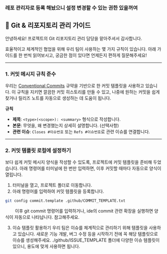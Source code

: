 ### 레포 관리자로 등록 해놨으니 설정 변경할 수 있는 권한 있을꺼여 



## 📝 Git & 리포지토리 관리 가이드

안녕하세요! 프로젝트의 Git 리포지토리 관리 담당을 맡아주셔서 감사합니다.

효율적이고 체계적인 협업을 위해 우리 팀이 사용하는 몇 가지 규칙이 있습니다. 아래 가이드를 한 번씩 읽어보시고, 궁금한 점이 있다면 언제든지 편하게 질문해주세요!

---

### 1. 커밋 메시지 규칙 준수

우리는 [Conventional Commits](https://www.conventionalcommits.org/ko/v1.0.0/) 규약을 기반으로 한 커밋 템플릿을 사용하고 있습니다. 이 규칙을 지키면 깔끔한 커밋 히스토리를 만들 수 있고, 나중에 원하는 커밋을 쉽게 찾거나 릴리즈 노트를 자동으로 생성하는 데 도움이 됩니다.

**규칙**

- **제목**: `<type>(<scope>): <summary>` 형식으로 작성합니다.
- **본문**: 무엇을, 왜 변경했는지 상세히 설명합니다. (선택사항)
- **관련 이슈**: `Closes #이슈번호` 또는 `Refs #이슈번호`로 관련 이슈를 연결합니다.

---

### 2. 커밋 템플릿 로컬에 설정하기

보다 쉽게 커밋 메시지 양식을 작성할 수 있도록, 프로젝트에 커밋 템플릿을 준비해 두었습니다. 아래 명령어를 터미널에 한 번만 입력하면, 이후 커밋할 때마다 자동으로 양식이 열립니다.

1.  터미널을 열고, 프로젝트 폴더로 이동합니다.
2.  아래 명령어를 입력하여 커밋 템플릿을 등록합니다.
```sh
git config commit.template .github/COMMIT_TEMPLATE.txt
```
&nbsp;&nbsp;&nbsp;&nbsp;&nbsp;&nbsp;&nbsp;&nbsp;이후 git commit 명령어를 입력하거나, ide의 commit 관련 확장을 실행하면 양식이 자동으로 나타납니다. 참고해주세요.

3. 이슈 템플릿 활용하기
   우리 팀은 이슈를 체계적으로 관리하기 위해 템플릿을 사용하고 있습니다. 새로운 기능 개발, 버그 수정 등을 시작하기 전에 꼭 해당 템플릿으로 이슈를 생성해주세요.
   ./github/ISSUE_TEMPLATE 폴더에 다양한 이슈 템플릿이 있으니, 용도에 맞게 사용하면 됩니다.
